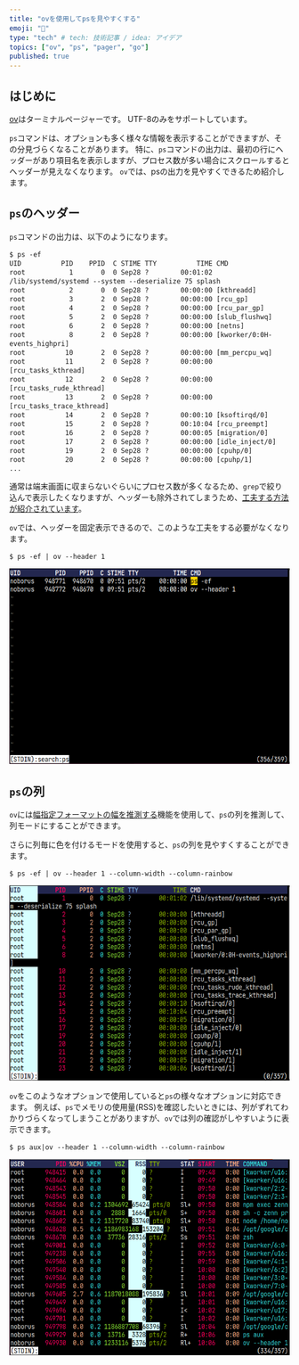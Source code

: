 ```yaml
---
title: "ovを使用してpsを見やすくする"
emoji: "📘"
type: "tech" # tech: 技術記事 / idea: アイデア
topics: ["ov", "ps", "pager", "go"]
published: true
---
```


## はじめに

[ov](https://github.com/noborus/ov)はターミナルページャーです。
UTF-8のみをサポートしています。

`ps`コマンドは、オプションも多く様々な情報を表示することができますが、その分見づらくなることがあります。
特に、`ps`コマンドの出力は、最初の行にヘッダーがあり項目名を表示しますが、プロセス数が多い場合にスクロールするとヘッダーが見えなくなります。
`ov`では、psの出力を見やすくできるため紹介します。

## `ps`のヘッダー

`ps`コマンドの出力は、以下のようになります。

```console
$ ps -ef
UID          PID    PPID  C STIME TTY          TIME CMD
root           1       0  0 Sep28 ?        00:01:02 /lib/systemd/systemd --system --deserialize 75 splash
root           2       0  0 Sep28 ?        00:00:00 [kthreadd]
root           3       2  0 Sep28 ?        00:00:00 [rcu_gp]
root           4       2  0 Sep28 ?        00:00:00 [rcu_par_gp]
root           5       2  0 Sep28 ?        00:00:00 [slub_flushwq]
root           6       2  0 Sep28 ?        00:00:00 [netns]
root           8       2  0 Sep28 ?        00:00:00 [kworker/0:0H-events_highpri]
root          10       2  0 Sep28 ?        00:00:00 [mm_percpu_wq]
root          11       2  0 Sep28 ?        00:00:00 [rcu_tasks_kthread]
root          12       2  0 Sep28 ?        00:00:00 [rcu_tasks_rude_kthread]
root          13       2  0 Sep28 ?        00:00:00 [rcu_tasks_trace_kthread]
root          14       2  0 Sep28 ?        00:00:10 [ksoftirqd/0]
root          15       2  0 Sep28 ?        00:10:04 [rcu_preempt]
root          16       2  0 Sep28 ?        00:00:05 [migration/0]
root          17       2  0 Sep28 ?        00:00:00 [idle_inject/0]
root          19       2  0 Sep28 ?        00:00:00 [cpuhp/0]
root          20       2  0 Sep28 ?        00:00:00 [cpuhp/1]
...
```

通常は端末画面に収まらないぐらいにプロセス数が多くなるため、`grep`で絞り込んで表示したくなりますが、ヘッダーも除外されてしまうため、[工夫する方法が紹介されています](https://www.google.com/search?q=ps+grep+header&oq=ps+grep+header&gs_lcrp=EgZjaHJvbWUyBggAEEUYOdIBCDUyNzJqMGo3qAIAsAIA&sourceid=chrome&ie=UTF-8)。

`ov`では、ヘッダーを固定表示できるので、このような工夫をする必要がなくなります。

```console
$ ps -ef | ov --header 1
```

![ps](/images/ov-ps.png)

## `ps`の列

`ov`には[幅指定フォーマットの幅を推測する](https://zenn.dev/noborus/articles/0aeef54ead08f5)機能を使用して、`ps`の列を推測して、列モードにすることができます。

さらに列毎に色を付けるモードを使用すると、`ps`の列を見やすくすることができます。

```console
$ ps -ef | ov --header 1 --column-width --column-rainbow
```

![ps](/images/ov-ps-column.png)

`ov`をこのようなオプションで使用していると`ps`の様々なオプションに対応できます。
例えば、`ps`でメモリの使用量(RSS)を確認したいときには、列がずれてわかりづらくなってしまうことがありますが、`ov`では列の確認がしやすいように表示できます。

```console
$ ps aux|ov --header 1 --column-width --column-rainbow
```

![ps](/images/ov-ps-column-aux.png)